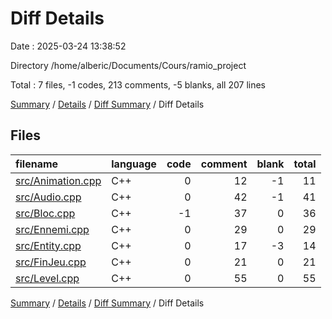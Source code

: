# Diff Details

Date : 2025-03-24 13:38:52

Directory /home/alberic/Documents/Cours/ramio_project

Total : 7 files,  -1 codes, 213 comments, -5 blanks, all 207 lines

[Summary](results.md) / [Details](details.md) / [Diff Summary](diff.md) / Diff Details

## Files
| filename | language | code | comment | blank | total |
| :--- | :--- | ---: | ---: | ---: | ---: |
| [src/Animation.cpp](/src/Animation.cpp) | C++ | 0 | 12 | -1 | 11 |
| [src/Audio.cpp](/src/Audio.cpp) | C++ | 0 | 42 | -1 | 41 |
| [src/Bloc.cpp](/src/Bloc.cpp) | C++ | -1 | 37 | 0 | 36 |
| [src/Ennemi.cpp](/src/Ennemi.cpp) | C++ | 0 | 29 | 0 | 29 |
| [src/Entity.cpp](/src/Entity.cpp) | C++ | 0 | 17 | -3 | 14 |
| [src/FinJeu.cpp](/src/FinJeu.cpp) | C++ | 0 | 21 | 0 | 21 |
| [src/Level.cpp](/src/Level.cpp) | C++ | 0 | 55 | 0 | 55 |

[Summary](results.md) / [Details](details.md) / [Diff Summary](diff.md) / Diff Details